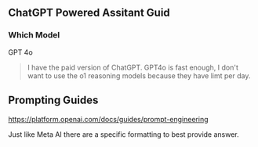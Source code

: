 ## ChatGPT Powered Assitant Guid

### Which Model

GPT 4o

> I have the paid version of ChatGPT.
  GPT4o is fast enough, I don't want to use the o1 reasoning models because they have limt per day.

## Prompting Guides


https://platform.openai.com/docs/guides/prompt-engineering

Just like Meta AI there are a specific formatting to best provide answer. 
